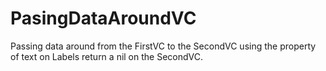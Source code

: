 # PasingDataAroundVC

Passing data around from the FirstVC to the SecondVC using the property of text on Labels return a nil on the SecondVC.
